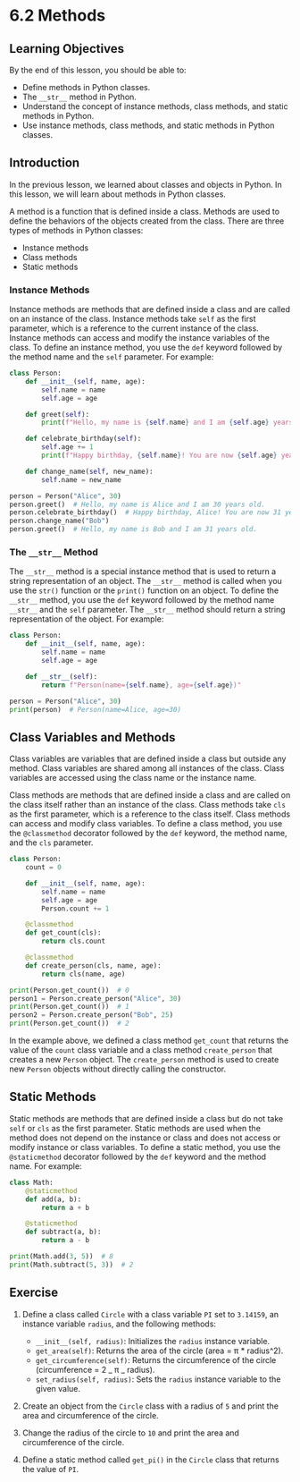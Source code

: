 # 6.2 Methods

## Learning Objectives

By the end of this lesson, you should be able to:

- Define methods in Python classes.
- The `__str__` method in Python.
- Understand the concept of instance methods, class methods, and static methods in Python.
- Use instance methods, class methods, and static methods in Python classes.

## Introduction

In the previous lesson, we learned about classes and objects in Python. In this lesson, we will learn about methods in Python classes.

A method is a function that is defined inside a class. Methods are used to define the behaviors of the objects created from the class. There are three types of methods in Python classes:

- Instance methods
- Class methods
- Static methods

### Instance Methods

Instance methods are methods that are defined inside a class and are called on an instance of the class. Instance methods take `self` as the first parameter, which is a reference to the current instance of the class. Instance methods can access and modify the instance variables of the class. To define an instance method, you use the `def` keyword followed by the method name and the `self` parameter. For example:

```python
class Person:
    def __init__(self, name, age):
        self.name = name
        self.age = age

    def greet(self):
        print(f"Hello, my name is {self.name} and I am {self.age} years old.")

    def celebrate_birthday(self):
        self.age += 1
        print(f"Happy birthday, {self.name}! You are now {self.age} years old.")

    def change_name(self, new_name):
        self.name = new_name

person = Person("Alice", 30)
person.greet()  # Hello, my name is Alice and I am 30 years old.
person.celebrate_birthday()  # Happy birthday, Alice! You are now 31 years old.
person.change_name("Bob")
person.greet()  # Hello, my name is Bob and I am 31 years old.
```

### The `__str__` Method

The `__str__` method is a special instance method that is used to return a string representation of an object. The `__str__` method is called when you use the `str()` function or the `print()` function on an object. To define the `__str__` method, you use the `def` keyword followed by the method name `__str__` and the `self` parameter. The `__str__` method should return a string representation of the object. For example:

```python
class Person:
    def __init__(self, name, age):
        self.name = name
        self.age = age

    def __str__(self):
        return f"Person(name={self.name}, age={self.age})"

person = Person("Alice", 30)
print(person)  # Person(name=Alice, age=30)
```

## Class Variables and Methods

Class variables are variables that are defined inside a class but outside any method. Class variables are shared among all instances of the class. Class variables are accessed using the class name or the instance name.

Class methods are methods that are defined inside a class and are called on the class itself rather than an instance of the class. Class methods take `cls` as the first parameter, which is a reference to the class itself. Class methods can access and modify class variables. To define a class method, you use the `@classmethod` decorator followed by the `def` keyword, the method name, and the `cls` parameter.

```python
class Person:
    count = 0

    def __init__(self, name, age):
        self.name = name
        self.age = age
        Person.count += 1

    @classmethod
    def get_count(cls):
        return cls.count

    @classmethod
    def create_person(cls, name, age):
        return cls(name, age)

print(Person.get_count())  # 0
person1 = Person.create_person("Alice", 30)
print(Person.get_count())  # 1
person2 = Person.create_person("Bob", 25)
print(Person.get_count())  # 2
```

In the example above, we defined a class method `get_count` that returns the value of the `count` class variable and a class method `create_person` that creates a new `Person` object. The `create_person` method is used to create new `Person` objects without directly calling the constructor.

## Static Methods

Static methods are methods that are defined inside a class but do not take `self` or `cls` as the first parameter. Static methods are used when the method does not depend on the instance or class and does not access or modify instance or class variables. To define a static method, you use the `@staticmethod` decorator followed by the `def` keyword and the method name. For example:

```python
class Math:
    @staticmethod
    def add(a, b):
        return a + b

    @staticmethod
    def subtract(a, b):
        return a - b

print(Math.add(3, 5))  # 8
print(Math.subtract(5, 3))  # 2
```

## Exercise

1. Define a class called `Circle` with a class variable `PI` set to `3.14159`, an instance variable `radius`, and the following methods:

   - `__init__(self, radius)`: Initializes the `radius` instance variable.
   - `get_area(self)`: Returns the area of the circle (area = π \* radius^2).
   - `get_circumference(self)`: Returns the circumference of the circle (circumference = 2 _ π _ radius).
   - `set_radius(self, radius)`: Sets the `radius` instance variable to the given value.

2. Create an object from the `Circle` class with a radius of `5` and print the area and circumference of the circle.
3. Change the radius of the circle to `10` and print the area and circumference of the circle.
4. Define a static method called `get_pi()` in the `Circle` class that returns the value of `PI`.
